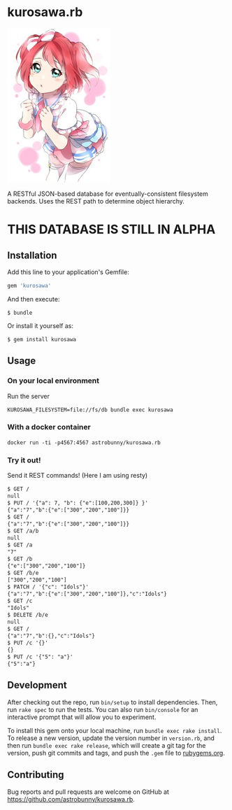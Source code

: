 # kurosawa.rb

![Kurosawa Ruby](https://github.com/astrobunny/kurosawa.rb/raw/master/docs/images/kurosawa-ruby.jpg)

A RESTful JSON-based database for eventually-consistent filesystem backends. Uses the REST path to determine object hierarchy.

# THIS DATABASE IS STILL IN ALPHA

## Installation

Add this line to your application's Gemfile:

```ruby
gem 'kurosawa'
```

And then execute:

    $ bundle

Or install it yourself as:

    $ gem install kurosawa

## Usage

### On your local environment

Run the server

```
KUROSAWA_FILESYSTEM=file://fs/db bundle exec kurosawa
```

### With a docker container

```
docker run -ti -p4567:4567 astrobunny/kurosawa.rb
```

### Try it out!

Send it REST commands! (Here I am using resty)

```
$ GET /
null
$ PUT / '{"a": 7, "b": {"e":[100,200,300]} }'
{"a":"7","b":{"e":["300","200","100"]}}
$ GET /
{"a":"7","b":{"e":["300","200","100"]}}
$ GET /a/b
null
$ GET /a
"7"
$ GET /b
{"e":["300","200","100"]}
$ GET /b/e
["300","200","100"]
$ PATCH / '{"c": "Idols"}'
{"a":"7","b":{"e":["300","200","100"]},"c":"Idols"}
$ GET /c
"Idols"
$ DELETE /b/e
null
$ GET /
{"a":"7","b":{},"c":"Idols"}
$ PUT /c '{}'
{}
$ PUT /c '{"5": "a"}'
{"5":"a"}

```


## Development

After checking out the repo, run `bin/setup` to install dependencies. Then, run `rake spec` to run the tests. You can also run `bin/console` for an interactive prompt that will allow you to experiment.

To install this gem onto your local machine, run `bundle exec rake install`. To release a new version, update the version number in `version.rb`, and then run `bundle exec rake release`, which will create a git tag for the version, push git commits and tags, and push the `.gem` file to [rubygems.org](https://rubygems.org).

## Contributing

Bug reports and pull requests are welcome on GitHub at https://github.com/astrobunny/kurosawa.rb.

